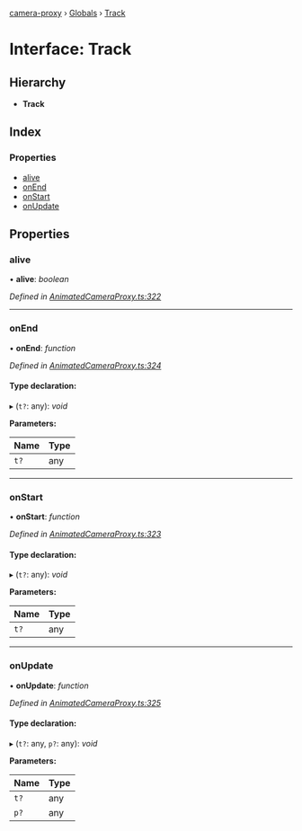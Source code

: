 [camera-proxy](../README.md) › [Globals](../globals.md) › [Track](track.md)

# Interface: Track

## Hierarchy

* **Track**

## Index

### Properties

* [alive](track.md#alive)
* [onEnd](track.md#onend)
* [onStart](track.md#onstart)
* [onUpdate](track.md#onupdate)

## Properties

###  alive

• **alive**: *boolean*

*Defined in [AnimatedCameraProxy.ts:322](https://github.com/alibaba/camera-proxy/blob/64e5dd0/src/AnimatedCameraProxy.ts#L322)*

___

###  onEnd

• **onEnd**: *function*

*Defined in [AnimatedCameraProxy.ts:324](https://github.com/alibaba/camera-proxy/blob/64e5dd0/src/AnimatedCameraProxy.ts#L324)*

#### Type declaration:

▸ (`t?`: any): *void*

**Parameters:**

Name | Type |
------ | ------ |
`t?` | any |

___

###  onStart

• **onStart**: *function*

*Defined in [AnimatedCameraProxy.ts:323](https://github.com/alibaba/camera-proxy/blob/64e5dd0/src/AnimatedCameraProxy.ts#L323)*

#### Type declaration:

▸ (`t?`: any): *void*

**Parameters:**

Name | Type |
------ | ------ |
`t?` | any |

___

###  onUpdate

• **onUpdate**: *function*

*Defined in [AnimatedCameraProxy.ts:325](https://github.com/alibaba/camera-proxy/blob/64e5dd0/src/AnimatedCameraProxy.ts#L325)*

#### Type declaration:

▸ (`t?`: any, `p?`: any): *void*

**Parameters:**

Name | Type |
------ | ------ |
`t?` | any |
`p?` | any |
